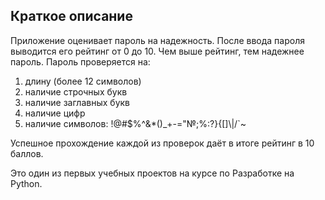 ## Краткое описание

Приложение оценивает пароль на надежность.
После ввода пароля выводится его рейтинг от 0 до 10. Чем выше рейтинг, тем надежнее пароль.
Пароль проверяется на:
1. длину (более 12 символов)
2. наличие строчных букв
3. наличие заглавных букв
4. наличие цифр
5. наличие символов: !@#$%^&*()_+-="№;%:?}{[]\\|/`~

Успешное прохождение каждой из проверок даёт в итоге рейтинг в 10 баллов.

Это один из первых учебных проектов на курсе по Разработке на Python.
